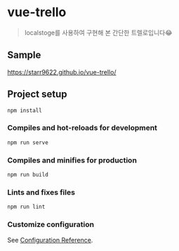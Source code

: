 # vue-trello
> localstoge를 사용하여 구현해 본 간단한 트렐로입니다😂

## Sample
https://starr9622.github.io/vue-trello/


## Project setup
```
npm install
```

### Compiles and hot-reloads for development
```
npm run serve
```

### Compiles and minifies for production
```
npm run build
```

### Lints and fixes files
```
npm run lint
```

### Customize configuration
See [Configuration Reference](https://cli.vuejs.org/config/).
